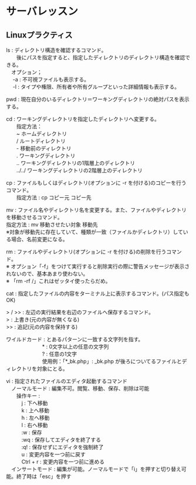 # サーバレッスン
Linuxプラクティス
-----------------

ls : ディレクトリ構造を確認するコマンド。  
　　後にパスを指定すると、指定したディレクトリのディレクトリ構造を確認できる。  
  　オプション；  
　   -a : 不可視ファイルも表示する。  
　   -l : タイプや権限、所有者や所有グループといった詳細情報も表示する。  

pwd : 現在自分のいるディレクトリ＝ワーキングディレクトリの絶対パスを表示する。  

cd : ワーキングディレクトリを指定したディレクトリへ変更する。  
　　指定方法：  
  　　~ ホームディレクトリ  
  　　/ ルートディレクトリ  
  　　- 移動前のディレクトリ  
  　　. ワーキングディレクトリ  
  　　.. ワーキングディレクトリの1階層上のディレクトリ  
  　　../../ ワーキングディレクトリの2階層上のディレクトリ

cp : ファイルもしくはディレクトリ(オプションに -r を付ける)のコピーを行うコマンド。  
　　指定方法 : cp コピー元 コピー先

mv : ファイル名やディレクトリ名を変更する。また、ファイルやディレクトリを移動させるコマンド。  
指定方法 : mv 移動させたい対象 移動先   
※対象が移動先に存在していて、種類が一致（ファイルかディレクトリ）している場合、名前変更になる。

rm : ファイルやディレクトリ(オプションに -r を付ける)の削除を行うコマンド。  
※ オプション「-f」をつけて実行すると削除実行の際に警告メッセージが表示されないので、基本あまり使わない。  
※ 「rm -rf /」これはゼッタイ使ったらだめ。

cat : 指定したファイルの内容をターミナル上に表示するコマンド。(パス指定もOK)  

\> / >> : 左辺の実行結果を右辺のファイルへ保存するコマンド。  
         > : 上書き(元の内容が無くなる)  
         >> : 追記(元の内容を保持する)

ワイルドカード : とあるパターンに一致する文字列を指す。  
　　　　　　　* : 0文字以上の任意の文字列  
　　　　　　　? : 任意の1文字  
　　　　　　　使用例：「*_bk.php」: _bk.php が後ろについてるファイルとディレクトリを対象にとる。

vi : 指定されたファイルのエディタ起動するコマンド  
　ノーマルモード : 編集不可。閲覧、移動、保存、削除は可能  
 　　操作キー :  
　　　j : 下へ移動  
　　　k : 上へ移動  
　　　h : 左へ移動  
　　　l : 右へ移動  
　　　:w : 保存  
　　　:wq : 保存してエディタを終了する  
　　　:q! : 保存せずにエディタを強制終了  
　　　u : 変更内容を一つ前に戻す  
　　　Ctrl + r : 変更内容を一つ前に進める  
　インサートモード : 編集が可能。ノーマルモードで「i」を押すと切り替え可能。終了時は「esc」を押す

